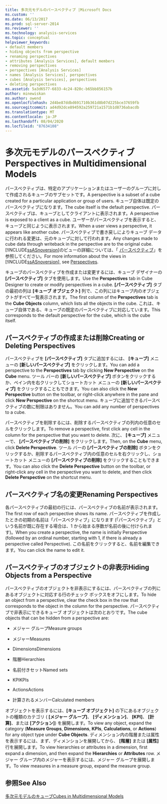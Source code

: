```yaml
---
title: 多次元モデルのパースペクティブ |Microsoft Docs
ms.custom: ''
ms.date: 06/13/2017
ms.prod: sql-server-2014
ms.reviewer: ''
ms.technology: analysis-services
ms.topic: conceptual
helpviewer_keywords:
- default members
- hiding objects from perspective
- renaming perspectives
- attributes [Analysis Services], default members
- removing perspectives
- perspectives [Analysis Services]
- names [Analysis Services], perspectives
- cubes [Analysis Services], perspectives
- deleting perspectives
ms.assetid: 5a3d6577-6833-4c24-820c-b65bb856157b
author: minewiskan
ms.author: owend
ms.openlocfilehash: 2d4be87ddbd691710b361d8b07d225bce37659fb
ms.sourcegitcommit: ad4d92dce894592a259721a1571b1d8736abacdb
ms.translationtype: MT
ms.contentlocale: ja-JP
ms.lasthandoff: 08/04/2020
ms.locfileid: "87634108"
---
```

# <a name="perspectives-in-multidimensional-models"></a><span data-ttu-id="4b076-102">多次元モデルのパースペクティブ</span><span class="sxs-lookup"><span data-stu-id="4b076-102">Perspectives in Multidimensional Models</span></span>
  <span data-ttu-id="4b076-103">パースペクティブは、特定のアプリケーションまたはユーザーのグループに対して作成されるキューブのサブセットです。</span><span class="sxs-lookup"><span data-stu-id="4b076-103">A perspective is a subset of a cube created for a particular application or group of users.</span></span> <span data-ttu-id="4b076-104">キューブ自体は既定のパースペクティブになります。</span><span class="sxs-lookup"><span data-stu-id="4b076-104">The cube itself is the default perspective.</span></span> <span data-ttu-id="4b076-105">パースペクティブは、キューブとしてクライアントに表示されます。</span><span class="sxs-lookup"><span data-stu-id="4b076-105">A perspective is exposed to a client as a cube.</span></span> <span data-ttu-id="4b076-106">ユーザーがパースペクティブを表示すると、キューブと同じように表示されます。</span><span class="sxs-lookup"><span data-stu-id="4b076-106">When a user views a perspective, it appears like another cube.</span></span> <span data-ttu-id="4b076-107">パースペクティブで書き戻しによりキューブ データに行われる変更は、元のキューブに対して行われます。</span><span class="sxs-lookup"><span data-stu-id="4b076-107">Any changes made to cube data through writeback in the perspective are to the original cube.</span></span> <span data-ttu-id="4b076-108">[!INCLUDE[ssASnoversion](../../includes/ssasnoversion-md.md)]のビューの詳細については、「 [パースペクティブ](../multidimensional-models-olap-logical-cube-objects/perspectives.md)」を参照してください。</span><span class="sxs-lookup"><span data-stu-id="4b076-108">For more information about the views in [!INCLUDE[ssASnoversion](../../includes/ssasnoversion-md.md)], see [Perspectives](../multidimensional-models-olap-logical-cube-objects/perspectives.md).</span></span>  
  
 <span data-ttu-id="4b076-109">キューブのパースペクティブを作成または変更するには、キューブ デザイナーの **[パースペクティブ]** タブを使用します。</span><span class="sxs-lookup"><span data-stu-id="4b076-109">Use the **Perspectives** tab in Cube Designer to create or modify perspectives in a cube.</span></span> <span data-ttu-id="4b076-110">**[パースペクティブ]** タブの最初の列は **[キューブ オブジェクト]** 列で、この列にはキューブ内のオブジェクトがすべて一覧表示されます。</span><span class="sxs-lookup"><span data-stu-id="4b076-110">The first column of the **Perspectives** tab is the **Cube Objects** column, which lists all the objects in the cube.</span></span> <span data-ttu-id="4b076-111">これは、キューブ自体である、キューブの既定のパースペクティブに対応しています。</span><span class="sxs-lookup"><span data-stu-id="4b076-111">This corresponds to the default perspective for the cube, which is the cube itself.</span></span>  
  
## <a name="creating-or-deleting-perspectives"></a><span data-ttu-id="4b076-112">パースペクティブの作成または削除</span><span class="sxs-lookup"><span data-stu-id="4b076-112">Creating or Deleting Perspectives</span></span>  
 <span data-ttu-id="4b076-113">パースペクティブを **[パースペクティブ]** タブに追加するには、 **[キューブ]** メニューの **[新しいパースペクティブ]** をクリックします。</span><span class="sxs-lookup"><span data-stu-id="4b076-113">You can add a perspective to the **Perspectives** tab by clicking **New Perspective** on the **Cube** menu.</span></span> <span data-ttu-id="4b076-114">ツール バーの **[新しいパースペクティブ]** ボタンをクリックするか、ペイン内を右クリックしてショートカット メニューの **[新しいパースペクティブ]** をクリックすることもできます。</span><span class="sxs-lookup"><span data-stu-id="4b076-114">You can also click the **New Perspective** button on the toolbar, or right-click anywhere in the pane and click **New Perspective** on the shortcut menu.</span></span> <span data-ttu-id="4b076-115">キューブに追加できるパースペクティブの数に制限はありません。</span><span class="sxs-lookup"><span data-stu-id="4b076-115">You can add any number of perspectives to a cube.</span></span>  
  
 <span data-ttu-id="4b076-116">パースペクティブを削除するには、削除するパースペクティブの列内の任意のセルをクリックします。</span><span class="sxs-lookup"><span data-stu-id="4b076-116">To remove a perspective, first click any cell in the column for the perspective that you want to delete.</span></span> <span data-ttu-id="4b076-117">次に、 **[キューブ]** メニューで、 **[パースペクティブの削除]** をクリックします。</span><span class="sxs-lookup"><span data-stu-id="4b076-117">Then, on the **Cube** menu, click **Delete Perspective**.</span></span> <span data-ttu-id="4b076-118">ツール バーの **[パースペクティブの削除]** ボタンをクリックするか、削除するパースペクティブ内の任意のセルを右クリックし、ショートカット メニューの **[パースペクティブの削除]** をクリックすることもできます。</span><span class="sxs-lookup"><span data-stu-id="4b076-118">You can also click the **Delete Perspective** button on the toolbar, or right-click any cell in the perspective you want to delete, and then click **Delete Perspective** on the shortcut menu.</span></span>  
  
## <a name="renaming-perspectives"></a><span data-ttu-id="4b076-119">パースペクティブ名の変更</span><span class="sxs-lookup"><span data-stu-id="4b076-119">Renaming Perspectives</span></span>  
 <span data-ttu-id="4b076-120">各パースペクティブの最初の行には、パースペクティブの名前が表示されます。</span><span class="sxs-lookup"><span data-stu-id="4b076-120">The first row of each perspective shows its name.</span></span> <span data-ttu-id="4b076-121">パースペクティブを作成したときの初期の名前は「パースペクティブ」になります (「パースペクティブ」という名前が既に存在する場合は、1 から始まる序数が名前の後に付けられます)。</span><span class="sxs-lookup"><span data-stu-id="4b076-121">When you create a perspective, the name is initially Perspective (followed by an ordinal number, starting with 1, if there is already a perspective called Perspective).</span></span> <span data-ttu-id="4b076-122">この名前をクリックすると、名前を編集できます。</span><span class="sxs-lookup"><span data-stu-id="4b076-122">You can click the name to edit it.</span></span>  
  
## <a name="hiding-objects-from-a-perspective"></a><span data-ttu-id="4b076-123">パースペクティブのオブジェクトの非表示</span><span class="sxs-lookup"><span data-stu-id="4b076-123">Hiding Objects from a Perspective</span></span>  
 <span data-ttu-id="4b076-124">パースペクティブのオブジェクトを非表示にするには、パースペクティブの列にあるオブジェクトに対応する行のチェック ボックスをオフにします。</span><span class="sxs-lookup"><span data-stu-id="4b076-124">To hide an object from a perspective, clear the check box in the row that corresponds to the object in the column for the perspective.</span></span> <span data-ttu-id="4b076-125">パースペクティブで非表示にできるキューブ オブジェクトは次のとおりです。</span><span class="sxs-lookup"><span data-stu-id="4b076-125">The cube objects that can be hidden from a perspective are:</span></span>  
  
-   <span data-ttu-id="4b076-126">メジャー グループ</span><span class="sxs-lookup"><span data-stu-id="4b076-126">Measure groups</span></span>  
  
-   <span data-ttu-id="4b076-127">メジャー</span><span class="sxs-lookup"><span data-stu-id="4b076-127">Measures</span></span>  
  
-   <span data-ttu-id="4b076-128">Dimensions</span><span class="sxs-lookup"><span data-stu-id="4b076-128">Dimensions</span></span>  
  
-   <span data-ttu-id="4b076-129">階層</span><span class="sxs-lookup"><span data-stu-id="4b076-129">Hierarchies</span></span>  
  
-   <span data-ttu-id="4b076-130">名前付きセット</span><span class="sxs-lookup"><span data-stu-id="4b076-130">Named sets</span></span>  
  
-   <span data-ttu-id="4b076-131">KPI</span><span class="sxs-lookup"><span data-stu-id="4b076-131">KPIs</span></span>  
  
-   <span data-ttu-id="4b076-132">Actions</span><span class="sxs-lookup"><span data-stu-id="4b076-132">Actions</span></span>  
  
-   <span data-ttu-id="4b076-133">計算されるメンバー</span><span class="sxs-lookup"><span data-stu-id="4b076-133">Calculated members</span></span>  
  
 <span data-ttu-id="4b076-134">オブジェクトを表示するには、**[キューブ オブジェクト]** の下にあるオブジェクトの種類のカテゴリ ( **[メジャー グループ]**、 **[ディメンション]**、 **[KPI]**、 **[計算]**、または **[アクション]**) を展開します。</span><span class="sxs-lookup"><span data-stu-id="4b076-134">To view any object, expand the category (**Measure Groups**, **Dimensions**, **KPIs**, **Calculations**, or **Actions**) for any object type under **Cube Objects**.</span></span> <span data-ttu-id="4b076-135">ディメンション内の階層または属性を表示するには、まず、ディメンションを展開してから、 **[階層]** または **[属性]** 行を展開します。</span><span class="sxs-lookup"><span data-stu-id="4b076-135">To view hierarchies or attributes in a dimension, first expand a dimension, and then expand the **Hierarchies** or **Attributes** row.</span></span> <span data-ttu-id="4b076-136">メジャー グループ内のメジャーを表示するには、メジャー グループを展開します。</span><span class="sxs-lookup"><span data-stu-id="4b076-136">To view measures in a measure group, expand the measure group.</span></span>  
  
## <a name="see-also"></a><span data-ttu-id="4b076-137">参照</span><span class="sxs-lookup"><span data-stu-id="4b076-137">See Also</span></span>  
 [<span data-ttu-id="4b076-138">多次元モデルのキューブ</span><span class="sxs-lookup"><span data-stu-id="4b076-138">Cubes in Multidimensional Models</span></span>](cubes-in-multidimensional-models.md)  
  
  
